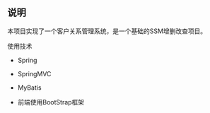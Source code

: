 ## 说明

本项目实现了一个客户关系管理系统，是一个基础的SSM增删改查项目。

使用技术

- Spring

- SpringMVC

- MyBatis

- 前端使用BootStrap框架

  